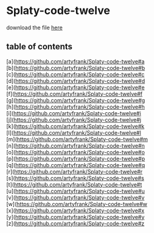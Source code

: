 # Splaty-code-twelve  
  
  download the file [here](https://github.com/artyfrank/Splaty-code-twelve/releases/new)  

## table of contents  
  [a](https://github.com/artyfrank/Splaty-code-twelve#a  
  [b](https://github.com/artyfrank/Splaty-code-twelve#b  
  [c](https://github.com/artyfrank/Splaty-code-twelve#c  
  [d](https://github.com/artyfrank/Splaty-code-twelve#d  
  [e](https://github.com/artyfrank/Splaty-code-twelve#e  
  [f](https://github.com/artyfrank/Splaty-code-twelve#f  
  [g](https://github.com/artyfrank/Splaty-code-twelve#g  
  [h](https://github.com/artyfrank/Splaty-code-twelve#h  
  [i](https://github.com/artyfrank/Splaty-code-twelve#i  
  [j](https://github.com/artyfrank/Splaty-code-twelve#j  
  [k](https://github.com/artyfrank/Splaty-code-twelve#k  
  [l](https://github.com/artyfrank/Splaty-code-twelve#l  
  [m](https://github.com/artyfrank/Splaty-code-twelve#m  
  [n](https://github.com/artyfrank/Splaty-code-twelve#n  
  [o](https://github.com/artyfrank/Splaty-code-twelve#o  
  [p](https://github.com/artyfrank/Splaty-code-twelve#p  
  [q](https://github.com/artyfrank/Splaty-code-twelve#q  
  [r](https://github.com/artyfrank/Splaty-code-twelve#r  
  [s](https://github.com/artyfrank/Splaty-code-twelve#s  
  [t](https://github.com/artyfrank/Splaty-code-twelve#t  
  [u](https://github.com/artyfrank/Splaty-code-twelve#u  
  [v](https://github.com/artyfrank/Splaty-code-twelve#v  
  [w](https://github.com/artyfrank/Splaty-code-twelve#w  
  [x](https://github.com/artyfrank/Splaty-code-twelve#x  
  [y](https://github.com/artyfrank/Splaty-code-twelve#y  
  [z](https://github.com/artyfrank/Splaty-code-twelve#z  
  
